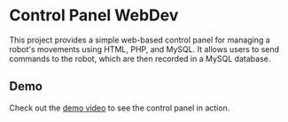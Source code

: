 # Control Panel WebDev

This project provides a simple web-based control panel for managing a robot's movements using HTML, PHP, and MySQL. It allows users to send commands to the robot, which are then recorded in a MySQL database.

## Demo

Check out the [demo video](https://github.com/Fajir-5/Control-Panel-WebDev/blob/main/IMG_1846.MP4) to see the control panel in action.
